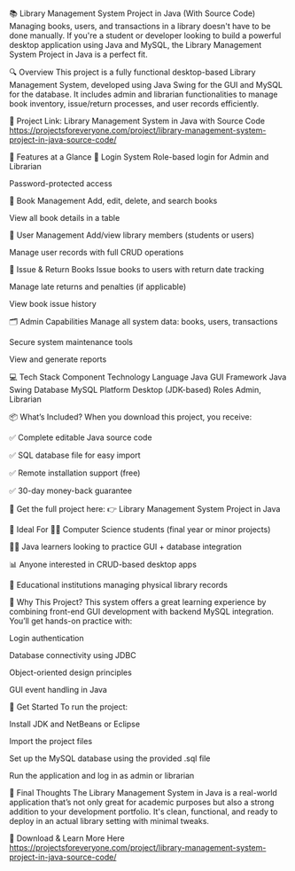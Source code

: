 📚 Library Management System Project in Java (With Source Code)
Managing books, users, and transactions in a library doesn't have to be done manually. If you're a student or developer looking to build a powerful desktop application using Java and MySQL, the Library Management System Project in Java is a perfect fit.

🔍 Overview
This project is a fully functional desktop-based Library Management System, developed using Java Swing for the GUI and MySQL for the database. It includes admin and librarian functionalities to manage book inventory, issue/return processes, and user records efficiently.

🔗 Project Link: Library Management System in Java with Source Code https://projectsforeveryone.com/project/library-management-system-project-in-java-source-code/

🧩 Features at a Glance
🔐 Login System
Role-based login for Admin and Librarian

Password-protected access

📖 Book Management
Add, edit, delete, and search books

View all book details in a table

👤 User Management
Add/view library members (students or users)

Manage user records with full CRUD operations

📅 Issue & Return Books
Issue books to users with return date tracking

Manage late returns and penalties (if applicable)

View book issue history

🗂 Admin Capabilities
Manage all system data: books, users, transactions

Secure system maintenance tools

View and generate reports

💻 Tech Stack
Component	Technology
Language	Java
GUI Framework	Java Swing
Database	MySQL
Platform	Desktop (JDK-based)
Roles	Admin, Librarian

📦 What’s Included?
When you download this project, you receive:

✅ Complete editable Java source code

✅ SQL database file for easy import

✅ Remote installation support (free)

✅ 30-day money-back guarantee

🔗 Get the full project here:
👉 Library Management System Project in Java

🎯 Ideal For
🧑‍🎓 Computer Science students (final year or minor projects)

👨‍💻 Java learners looking to practice GUI + database integration

📊 Anyone interested in CRUD-based desktop apps

🏫 Educational institutions managing physical library records

🧠 Why This Project?
This system offers a great learning experience by combining front-end GUI development with backend MySQL integration. You’ll get hands-on practice with:

Login authentication

Database connectivity using JDBC

Object-oriented design principles

GUI event handling in Java

🚀 Get Started
To run the project:

Install JDK and NetBeans or Eclipse

Import the project files

Set up the MySQL database using the provided .sql file

Run the application and log in as admin or librarian

📝 Final Thoughts
The Library Management System in Java is a real-world application that’s not only great for academic purposes but also a strong addition to your development portfolio. It's clean, functional, and ready to deploy in an actual library setting with minimal tweaks.

🔗 Download & Learn More Here https://projectsforeveryone.com/project/library-management-system-project-in-java-source-code/

